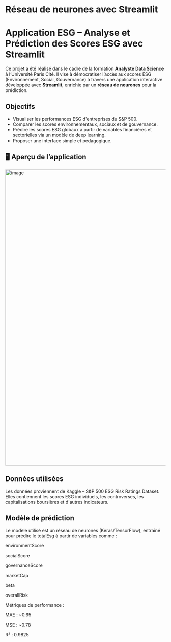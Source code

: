 

# Réseau de neurones avec Streamlit
# Application ESG – Analyse et Prédiction des Scores ESG avec Streamlit

Ce projet a été réalisé dans le cadre de la formation **Analyste Data Science** à l’Université Paris Cité. Il vise à démocratiser l’accès aux scores ESG (Environnement, Social, Gouvernance) à travers une application interactive développée avec **Streamlit**, enrichie par un **réseau de neurones** pour la prédiction.

##  Objectifs

- Visualiser les performances ESG d'entreprises du S&P 500.
- Comparer les scores environnementaux, sociaux et de gouvernance.
- Prédire les scores ESG globaux à partir de variables financières et sectorielles via un modèle de deep learning.
- Proposer une interface simple et pédagogique.

## 🖥️ Aperçu de l’application

<img width="927" alt="image" src="https://github.com/user-attachments/assets/a3288255-4401-42b5-8936-4ad022975f9b" />

## Données utilisées
Les données proviennent de Kaggle – S&P 500 ESG Risk Ratings Dataset.
Elles contiennent les scores ESG individuels, les controverses, les capitalisations boursières et d'autres indicateurs.

## Modèle de prédiction
Le modèle utilisé est un réseau de neurones (Keras/TensorFlow), entraîné pour prédire le totalEsg à partir de variables comme :

environmentScore

socialScore

governanceScore

marketCap

beta

overallRisk

Métriques de performance :

MAE : ~0.65

MSE : ~0.78

R² : 0.9825
